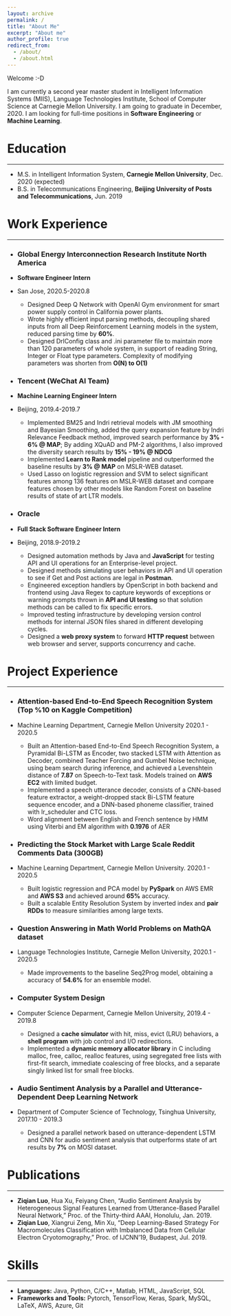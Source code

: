 ```yaml
---
layout: archive
permalink: /
title: "About Me"
excerpt: "About me"
author_profile: true
redirect_from: 
  - /about/
  - /about.html
---
```

Welcome :-D





I am currently a second year master student in Intelligent Information Systems (MIIS), Language Technologies Institute, School of Computer Science at Carnegie Mellon University. I am going to graduate in December, 2020. I am looking for full-time positions in **Software Engineering** or **Machine Learning**.


# Education

<hr>

* M.S. in Intelligent Information System, **Carnegie Mellon University**, Dec. 2020 (expected)
* B.S. in Telecommunications Engineering, **Beijing University of Posts and Telecommunications**, Jun. 2019


# Work Experience

<hr>

* ### Global Energy Interconnection Research Institute North America
* **Software Engineer Intern**
* San Jose, 2020.5-2020.8
  * Designed Deep Q Network with OpenAI Gym environment for smart power supply control in California power plants. 
  * Wrote highly efficient input parsing methods, decoupling shared inputs from all Deep Reinforcement Learning models in the system, reduced parsing time by **60%**.
  * Designed DrlConfig class and .ini parameter file to maintain more than 120 parameters of whole system, in support of reading String, Integer or Float type parameters. Complexity of modifying parameters was shorten from **O(N) to O(1)**

* ### Tencent (WeChat AI Team)
* **Machine Learning Engineer Intern**
* Beijing, 2019.4-2019.7
  * Implemented BM25 and Indri retrieval models with JM smoothing and Bayesian Smoothing, added the query expansion feature by Indri Relevance Feedback method, improved search performance by **3% - 6% @ MAP**; By adding XQuAD and PM-2 algorithms, I also improved the diversity search results by **15% - 19% @ NDCG**
  * Implemented **Learn to Rank model** pipeline and outperformed the baseline results by **3% @ MAP** on MSLR-WEB dataset.
  * Used Lasso on logistic regression and SVM to select significant features among 136 features on MSLR-WEB dataset and compare features chosen by other models like Random Forest on baseline results of state of art LTR models.


* ### Oracle
* **Full Stack Software Engineer Intern**
* Beijing, 2018.9-2019.2
  * Designed automation methods by Java and **JavaScript** for testing API and UI operations for an Enterprise-level project.
  * Designed methods simulating user behaviors in API and UI operation to see if Get and Post actions are legal in **Postman**.
  * Engineered exception handlers by OpenScript in both backend and frontend using Java Regex to capture keywords of exceptions or warning prompts thrown in **API and UI testing** so that solution methods can be called to fix specific errors.
  * Improved testing infrastructure by developing version control methods for internal JSON files shared in different developing cycles.
  * Designed a **web proxy system** to forward **HTTP request** between web browser and server, supports concurrency and cache.

# Project Experience

<hr>


* ### Attention-based End-to-End Speech Recognition System (Top %10 on Kaggle Competition)
* Machine Learning Department, Carnegie Mellon University 2020.1 - 2020.5
  * Built an Attention-based End-to-End Speech Recognition System, a Pyramidal Bi-LSTM as Encoder, two stacked LSTM with Attention as Decoder, combined Teacher Forcing and Gumbel Noise technique, using beam search during inference, and achieved a Levenshtein distance of **7.87** on Speech-to-Text task. Models trained on **AWS EC2** with limited budget.
  * Implemented a speech utterance decoder, consists of a CNN-based feature extractor, a weight-dropped stack Bi-LSTM feature sequence encoder, and a DNN-based phoneme classifier, trained with lr_scheduler and CTC loss. 
  * Word alignment between English and French sentence by HMM using Viterbi and EM algorithm with **0.1976** of AER
  
  
* ### Predicting the Stock Market with Large Scale Reddit Comments Data (300GB)
* Machine Learning Department, Carnegie Mellon University. 2020.1 - 2020.5
  * Built logistic regression and PCA model by **PySpark** on AWS EMR and **AWS S3** and achieved around **65%** accuracy.
  * Built a scalable Entity Resolution System by inverted index and **pair RDDs** to measure similarities among large texts.
  

* ### Question Answering in Math World Problems on MathQA dataset
* Language Technologies Institute, Carnegie Mellon University, 2020.1 - 2020.5
  * Made improvements to the baseline Seq2Prog model, obtaining a accuracy of **54.6%** for an ensemble model.
  
* ### Computer System Design
* Computer Science Deparment, Carnegie Mellon University, 2019.4 - 2019.8
  * Designed a **cache simulator** with hit, miss, evict (LRU) behaviors, a **shell program** with job control and I/O redirections.
  * Implemented a **dynamic memory allocator library** in C including malloc, free, calloc, realloc features, using segregated free lists with first-fit search, immediate coalescing of free blocks, and a separate singly linked list for small free blocks.
  
  
* ### Audio Sentiment Analysis by a Parallel and Utterance-Dependent Deep Learning Network
* Department of Computer Science of Technology, Tsinghua University, 2017.10 - 2019.3
  * Designed a parallel network based on utterance-dependent LSTM and CNN for audio sentiment analysis that outperforms state of art results by **7%** on MOSI dataset. 
  

# Publications

<hr>

* **Ziqian Luo**, Hua Xu, Feiyang Chen, “Audio Sentiment Analysis by Heterogeneous Signal Features Learned from Utterance-Based Parallel Neural Network,” Proc. of the Thirty-third AAAI, Honolulu, Jan. 2019.
* **Ziqian Luo**, Xiangrui Zeng, Min Xu, “Deep Learning-Based Strategy For Macromolecules Classification with Imbalanced Data from Cellular Electron Cryotomography,” Proc. of IJCNN’19, Budapest, Jul. 2019.

  

# Skills

<hr>

* **Languages:** Java, Python, C/C++, Matlab, HTML, JavaScript, SQL
* **Frameworks and Tools:** Pytorch, TensorFlow, Keras, Spark, MySQL, LaTeX, AWS, Azure, Git














<!--

This is the front page of a website that is powered by the [academicpages template](https://github.com/academicpages/academicpages.github.io) and hosted on GitHub pages. [GitHub pages](https://pages.github.com) is a free service in which websites are built and hosted from code and data stored in a GitHub repository, automatically updating when a new commit is made to the respository. This template was forked from the [Minimal Mistakes Jekyll Theme](https://mmistakes.github.io/minimal-mistakes/) created by Michael Rose, and then extended to support the kinds of content that academics have: publications, talks, teaching, a portfolio, blog posts, and a dynamically-generated CV. You can fork [this repository](https://github.com/academicpages/academicpages.github.io) right now, modify the configuration and markdown files, add your own PDFs and other content, and have your own site for free, with no ads! An older version of this template powers my own personal website at [stuartgeiger.com](http://stuartgeiger.com), which uses [this Github repository](https://github.com/staeiou/staeiou.github.io).

A data-driven personal website
======
Like many other Jekyll-based GitHub Pages templates, academicpages makes you separate the website's content from its form. The content & metadata of your website are in structured markdown files, while various other files constitute the theme, specifying how to transform that content & metadata into HTML pages. You keep these various markdown (.md), YAML (.yml), HTML, and CSS files in a public GitHub repository. Each time you commit and push an update to the repository, the [GitHub pages](https://pages.github.com/) service creates static HTML pages based on these files, which are hosted on GitHub's servers free of charge.

Many of the features of dynamic content management systems (like Wordpress) can be achieved in this fashion, using a fraction of the computational resources and with far less vulnerability to hacking and DDoSing. You can also modify the theme to your heart's content without touching the content of your site. If you get to a point where you've broken something in Jekyll/HTML/CSS beyond repair, your markdown files describing your talks, publications, etc. are safe. You can rollback the changes or even delete the repository and start over -- just be sure to save the markdown files! Finally, you can also write scripts that process the structured data on the site, such as [this one](https://github.com/academicpages/academicpages.github.io/blob/master/talkmap.ipynb) that analyzes metadata in pages about talks to display [a map of every location you've given a talk](https://academicpages.github.io/talkmap.html).

Getting started
======
1. Register a GitHub account if you don't have one and confirm your e-mail (required!)
1. Fork [this repository](https://github.com/academicpages/academicpages.github.io) by clicking the "fork" button in the top right. 
1. Go to the repository's settings (rightmost item in the tabs that start with "Code", should be below "Unwatch"). Rename the repository "[your GitHub username].github.io", which will also be your website's URL.
1. Set site-wide configuration and create content & metadata (see below -- also see [this set of diffs](http://archive.is/3TPas) showing what files were changed to set up [an example site](https://getorg-testacct.github.io) for a user with the username "getorg-testacct")
1. Upload any files (like PDFs, .zip files, etc.) to the files/ directory. They will appear at https://[your GitHub username].github.io/files/example.pdf.  
1. Check status by going to the repository settings, in the "GitHub pages" section

Site-wide configuration
------
The main configuration file for the site is in the base directory in [_config.yml](https://github.com/academicpages/academicpages.github.io/blob/master/_config.yml), which defines the content in the sidebars and other site-wide features. You will need to replace the default variables with ones about yourself and your site's github repository. The configuration file for the top menu is in [_data/navigation.yml](https://github.com/academicpages/academicpages.github.io/blob/master/_data/navigation.yml). For example, if you don't have a portfolio or blog posts, you can remove those items from that navigation.yml file to remove them from the header. 

Create content & metadata
------
For site content, there is one markdown file for each type of content, which are stored in directories like _publications, _talks, _posts, _teaching, or _pages. For example, each talk is a markdown file in the [_talks directory](https://github.com/academicpages/academicpages.github.io/tree/master/_talks). At the top of each markdown file is structured data in YAML about the talk, which the theme will parse to do lots of cool stuff. The same structured data about a talk is used to generate the list of talks on the [Talks page](https://academicpages.github.io/talks), each [individual page](https://academicpages.github.io/talks/2012-03-01-talk-1) for specific talks, the talks section for the [CV page](https://academicpages.github.io/cv), and the [map of places you've given a talk](https://academicpages.github.io/talkmap.html) (if you run this [python file](https://github.com/academicpages/academicpages.github.io/blob/master/talkmap.py) or [Jupyter notebook](https://github.com/academicpages/academicpages.github.io/blob/master/talkmap.ipynb), which creates the HTML for the map based on the contents of the _talks directory).

**Markdown generator**

I have also created [a set of Jupyter notebooks](https://github.com/academicpages/academicpages.github.io/tree/master/markdown_generator
) that converts a CSV containing structured data about talks or presentations into individual markdown files that will be properly formatted for the academicpages template. The sample CSVs in that directory are the ones I used to create my own personal website at stuartgeiger.com. My usual workflow is that I keep a spreadsheet of my publications and talks, then run the code in these notebooks to generate the markdown files, then commit and push them to the GitHub repository.

How to edit your site's GitHub repository
------
Many people use a git client to create files on their local computer and then push them to GitHub's servers. If you are not familiar with git, you can directly edit these configuration and markdown files directly in the github.com interface. Navigate to a file (like [this one](https://github.com/academicpages/academicpages.github.io/blob/master/_talks/2012-03-01-talk-1.md) and click the pencil icon in the top right of the content preview (to the right of the "Raw | Blame | History" buttons). You can delete a file by clicking the trashcan icon to the right of the pencil icon. You can also create new files or upload files by navigating to a directory and clicking the "Create new file" or "Upload files" buttons. 

Example: editing a markdown file for a talk
![Editing a markdown file for a talk](/images/editing-talk.png)

For more info
------
More info about configuring academicpages can be found in [the guide](https://academicpages.github.io/markdown/). The [guides for the Minimal Mistakes theme](https://mmistakes.github.io/minimal-mistakes/docs/configuration/) (which this theme was forked from) might also be helpful.

-->
